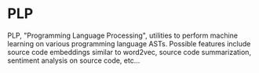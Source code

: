 # PLP
PLP, "Programming Language Processing", utilities to perform machine learning on various programming language ASTs. Possible features include source code embeddings similar to word2vec, source code summarization, sentiment analysis on source code, etc...
